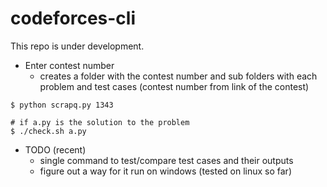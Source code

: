 # codeforces-cli
This repo is under development.

- Enter contest number
    - creates a folder with the contest number and sub folders with each problem and test cases
       (contest number from link of the contest)
 
`$ python scrapq.py 1343`

```
# if a.py is the solution to the problem
$ ./check.sh a.py
```

- TODO (recent)
    - single command to test/compare test cases and their outputs
    - figure out a way for it run on windows (tested on linux so far)

